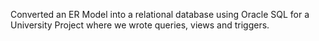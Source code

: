 Converted an ER Model into a relational database using Oracle SQL for a University Project where we wrote queries, views and triggers. 
